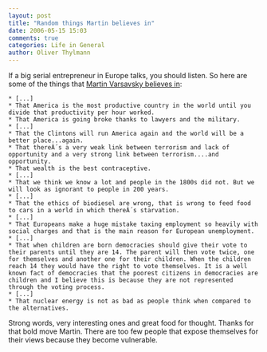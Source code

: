 ```yaml
---
layout: post
title: "Random things Martin believes in"
date: 2006-05-15 15:03
comments: true
categories: Life in General
author: Oliver Thylmann
---
```









If a big serial entrepreneur in Europe talks, you should listen. So here are some of the things that [Martin Varsavsky believes in](http://english.martinvarsavsky.net/general/random-things-that-i-believe-in.html):

	* [...]
	* That America is the most productive country in the world until you divide that productivity per hour worked.
	* That America is going broke thanks to lawyers and the military.
	* [...]
	* That the Clintons will run America again and the world will be a better place...again.
	* That thereÂ´s a very weak link between terrorism and lack of opportunity and a very strong link between terrorism....and opportunity.
	* That wealth is the best contraceptive.
	* [...]
	* That we think we know a lot and people in the 1800s did not. But we will look as ignorant to people in 200 years.
	* [...]
	* That the ethics of biodiesel are wrong, that is wrong to feed food to cars in a world in which thereÂ´s starvation.
	* [...]
	* That Europeans make a huge mistake taxing employment so heavily with social charges and that is the main reason for European unemployment.
	* [...]
	* That when children are born democracies should give their vote to their parents until they are 14. The parent will then vote twice, one for themselves and another one for their children. When the children reach 14 they would have the right to vote themselves. It is a well known fact of democracies that the poorest citizens in democracies are children and I believe this is because they are not represented through the voting process.
	* [...]
	* That nuclear energy is not as bad as people think when compared to the alternatives.

Strong words, very interesting ones and great food for thought. Thanks for that bold move Martin. There are too few people that expose themselves for their views because they become vulnerable.







